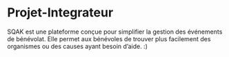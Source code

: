 # Projet-Integrateur
SQAK est une plateforme conçue pour simplifier la gestion des événements de bénévolat. Elle permet aux bénévoles de trouver plus facilement des organismes ou des causes ayant besoin d’aide.
:)
